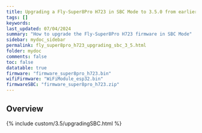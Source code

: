 ```yaml
---
title: Upgrading a Fly-Super8Pro H723 in SBC Mode to 3.5.0 from earlier versions in RRF 3.5.0 Onwards
tags: []
keywords: 
last_updated: 07/04/2024
summary: "How to upgrade the Fly-Super8Pro H723 firmware in SBC Mode"
sidebar: mydoc_sidebar
permalink: fly_super8pro_h723_upgrading_sbc_3_5.html
folder: mydoc
comments: false
toc: false
datatable: true
firmware: "firmware_super8pro_h723.bin"
wifiFirmware: "WiFiModule_esp32.bin"
firmwareSBC: "firmware_super8pro_h723.zip"
---
```


## Overview

{% include custom/3.5/upgradingSBC.html %}
